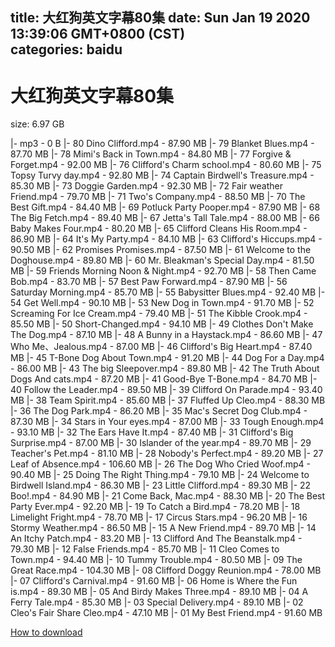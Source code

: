 
title: 大红狗英文字幕80集
date: Sun Jan 19 2020 13:39:06 GMT+0800 (CST)    
categories: baidu
---

# 大红狗英文字幕80集
size: 6.97 GB
 
 
|- mp3 - 0 B
|- 80 Dino Clifford.mp4 - 87.90 MB
|- 79 Blanket Blues.mp4 - 87.70 MB
|- 78 Mimi's Back in Town.mp4 - 84.80 MB
|- 77 Forgive & Forget.mp4 - 92.00 MB
|- 76 Clifford's Charm school.mp4 - 80.60 MB
|- 75 Topsy Turvy day.mp4 - 92.80 MB
|- 74 Captain Birdwell's Treasure.mp4 - 85.30 MB
|- 73 Doggie Garden.mp4 - 92.30 MB
|- 72 Fair weather Friend.mp4 - 79.70 MB
|- 71 Two's Company.mp4 - 88.50 MB
|- 70 The Best Gift.mp4 - 84.40 MB
|- 69 Potluck Party Pooper.mp4 - 87.90 MB
|- 68 The Big Fetch.mp4 - 89.40 MB
|- 67 Jetta's Tall Tale.mp4 - 88.00 MB
|- 66 Baby Makes Four.mp4 - 80.20 MB
|- 65 Clifford Cleans His Room.mp4 - 86.90 MB
|- 64 It's My Party.mp4 - 84.10 MB
|- 63 Clifford's Hiccups.mp4 - 90.50 MB
|- 62 Promises Promises.mp4 - 87.50 MB
|- 61 Welcome to the Doghouse.mp4 - 89.80 MB
|- 60 Mr. Bleakman's Special Day.mp4 - 81.50 MB
|- 59 Friends Morning Noon & Night.mp4 - 92.70 MB
|- 58 Then Came Bob.mp4 - 83.70 MB
|- 57 Best Paw Forward.mp4 - 87.90 MB
|- 56 Saturday Morning.mp4 - 85.70 MB
|- 55 Babysitter Blues.mp4 - 92.40 MB
|- 54 Get Well.mp4 - 90.10 MB
|- 53 New Dog in Town.mp4 - 91.70 MB
|- 52 Screaming For Ice Cream.mp4 - 79.40 MB
|- 51 The Kibble Crook.mp4 - 85.50 MB
|- 50 Short-Changed.mp4 - 94.10 MB
|- 49 Clothes Don't Make The Dog.mp4 - 87.10 MB
|- 48 A Bunny in a Haystack.mp4 - 86.60 MB
|- 47 Who Me、Jealous.mp4 - 87.00 MB
|- 46 Clifford's Big Heart.mp4 - 87.40 MB
|- 45 T-Bone Dog About Town.mp4 - 91.20 MB
|- 44 Dog For a Day.mp4 - 86.00 MB
|- 43 The big Sleepover.mp4 - 89.80 MB
|- 42 The Truth About Dogs And cats.mp4 - 87.20 MB
|- 41 Good-Bye T-Bone.mp4 - 84.70 MB
|- 40 Follow the Leader.mp4 - 89.50 MB
|- 39 Clifford On Parade.mp4 - 93.40 MB
|- 38 Team Spirit.mp4 - 85.60 MB
|- 37 Fluffed Up Cleo.mp4 - 88.30 MB
|- 36 The Dog Park.mp4 - 86.20 MB
|- 35 Mac's Secret Dog Club.mp4 - 87.30 MB
|- 34 Stars in Your eyes.mp4 - 87.00 MB
|- 33 Tough Enough.mp4 - 93.10 MB
|- 32 The Ears Have It.mp4 - 87.40 MB
|- 31 Clifford's Big Surprise.mp4 - 87.00 MB
|- 30 Islander of the year.mp4 - 89.70 MB
|- 29 Teacher's Pet.mp4 - 81.10 MB
|- 28 Nobody's Perfect.mp4 - 89.20 MB
|- 27 Leaf of Absence.mp4 - 106.60 MB
|- 26 The Dog Who Cried Woof.mp4 - 90.40 MB
|- 25 Doing The Right Thing.mp4 - 79.10 MB
|- 24 Welcome to Birdwell Island.mp4 - 86.30 MB
|- 23 Little Clifford.mp4 - 89.30 MB
|- 22 Boo!.mp4 - 84.90 MB
|- 21 Come Back, Mac.mp4 - 88.30 MB
|- 20 The Best Party Ever.mp4 - 92.20 MB
|- 19 To Catch a Bird.mp4 - 78.20 MB
|- 18 Limelight Fright.mp4 - 78.70 MB
|- 17 Circus Stars.mp4 - 96.20 MB
|- 16 Stormy Weather.mp4 - 86.50 MB
|- 15 A New Friend.mp4 - 89.70 MB
|- 14 An Itchy Patch.mp4 - 83.20 MB
|- 13 Clifford And The Beanstalk.mp4 - 79.30 MB
|- 12 False Friends.mp4 - 85.70 MB
|- 11 Cleo Comes to Town.mp4 - 94.40 MB
|- 10 Tummy Trouble.mp4 - 80.50 MB
|- 09 The Great Race.mp4 - 104.30 MB
|- 08 Clifford Doggy Reunion.mp4 - 78.00 MB
|- 07 Clifford's Carnival.mp4 - 91.60 MB
|- 06 Home is Where the Fun is.mp4 - 89.30 MB
|- 05 And Birdy Makes Three.mp4 - 89.10 MB
|- 04 A Ferry Tale.mp4 - 85.30 MB
|- 03 Special Delivery.mp4 - 89.10 MB
|- 02 Cleo's Fair Share Cleo.mp4 - 47.10 MB
|- 01 My Best Friend.mp4 - 91.60 MB

[How to download](https://bpcam.bemobtrk.com/go/2ceec3aa-1ca2-46d6-b9ff-aaa5c184517c?jno=346)